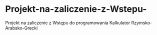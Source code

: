 # Projekt-na-zaliczenie-z-Wstepu-
Projekt na zaliczenie z Wstępu do programowania
Kalkulator Rzymsko-Arabsko-Grecki
